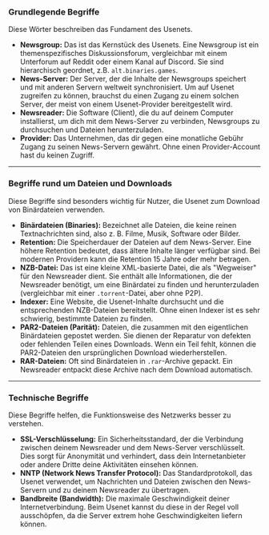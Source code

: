 ### Grundlegende Begriffe

Diese Wörter beschreiben das Fundament des Usenets.

* **Newsgroup:** Das ist das Kernstück des Usenets. Eine Newsgroup ist ein themenspezifisches Diskussionsforum, vergleichbar mit einem Unterforum auf Reddit oder einem Kanal auf Discord. Sie sind hierarchisch geordnet, z.B. `alt.binaries.games`.
* **News-Server:** Der Server, der die Inhalte der Newsgroups speichert und mit anderen Servern weltweit synchronisiert. Um auf Usenet zugreifen zu können, brauchst du einen Zugang zu einem solchen Server, der meist von einem Usenet-Provider bereitgestellt wird.
* **Newsreader:** Die Software (Client), die du auf deinem Computer installierst, um dich mit dem News-Server zu verbinden, Newsgroups zu durchsuchen und Dateien herunterzuladen.
* **Provider:** Das Unternehmen, das dir gegen eine monatliche Gebühr Zugang zu seinen News-Servern gewährt. Ohne einen Provider-Account hast du keinen Zugriff.

---

### Begriffe rund um Dateien und Downloads

Diese Begriffe sind besonders wichtig für Nutzer, die Usenet zum Download von Binärdateien verwenden.

* **Binärdateien (Binaries):** Bezeichnet alle Dateien, die keine reinen Textnachrichten sind, also z. B. Filme, Musik, Software oder Bilder.
* **Retention:** Die Speicherdauer der Dateien auf dem News-Server. Eine höhere Retention bedeutet, dass ältere Inhalte länger verfügbar sind. Bei modernen Providern kann die Retention 15 Jahre oder mehr betragen.
* **NZB-Datei:** Das ist eine kleine XML-basierte Datei, die als "Wegweiser" für den Newsreader dient. Sie enthält alle Informationen, die der Newsreader benötigt, um eine Binärdatei zu finden und herunterzuladen (vergleichbar mit einer `.torrent`-Datei, aber ohne P2P).
* **Indexer:** Eine Website, die Usenet-Inhalte durchsucht und die entsprechenden NZB-Dateien bereitstellt. Ohne einen Indexer ist es sehr schwierig, bestimmte Dateien zu finden.
* **PAR2-Dateien (Parität):** Dateien, die zusammen mit den eigentlichen Binärdateien gepostet werden. Sie dienen der Reparatur von defekten oder fehlenden Teilen eines Downloads. Wenn ein Teil fehlt, können die PAR2-Dateien den ursprünglichen Download wiederherstellen.
* **RAR-Dateien:** Oft sind Binärdateien in `.rar`-Archive gepackt. Ein Newsreader entpackt diese Archive nach dem Download automatisch.

---

### Technische Begriffe

Diese Begriffe helfen, die Funktionsweise des Netzwerks besser zu verstehen.

* **SSL-Verschlüsselung:** Ein Sicherheitsstandard, der die Verbindung zwischen deinem Newsreader und dem News-Server verschlüsselt. Dies sorgt für Anonymität und verhindert, dass dein Internetanbieter oder andere Dritte deine Aktivitäten einsehen können.
* **NNTP (Network News Transfer Protocol):** Das Standardprotokoll, das Usenet verwendet, um Nachrichten und Dateien zwischen den News-Servern und zu deinem Newsreader zu übertragen.
* **Bandbreite (Bandwidth):** Die maximale Geschwindigkeit deiner Internetverbindung. Beim Usenet kannst du diese in der Regel voll ausschöpfen, da die Server extrem hohe Geschwindigkeiten liefern können.

